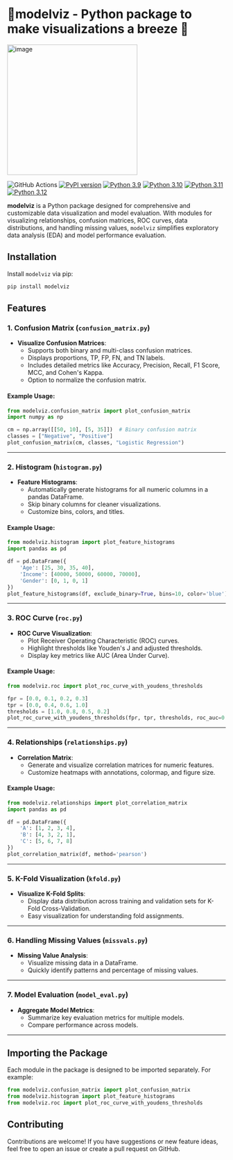 
# 🤖modelviz - Python package to make visualizations a breeze 🤖
<img src="https://github.com/user-attachments/assets/a0e416b5-70db-48cd-af9c-b41dc122e028" alt="image" width="300">

![GitHub Actions](https://github.com/StatsGary/modelviz/actions/workflows/python-package.yml/badge.svg)
[![PyPI version](https://badge.fury.io/py/modelviz.svg)](https://pypi.org/project/modelviz/)
[![Python 3.9](https://img.shields.io/badge/python-3.9-blue.svg)](https://www.python.org/downloads/release/python-390/)
[![Python 3.10](https://img.shields.io/badge/python-3.10-blue.svg)](https://www.python.org/downloads/release/python-3100/)
[![Python 3.11](https://img.shields.io/badge/python-3.11-blue.svg)](https://www.python.org/downloads/release/python-3110/)
[![Python 3.12](https://img.shields.io/badge/python-3.12-blue.svg)](https://www.python.org/downloads/release/python-3120/)




**modelviz** is a Python package designed for comprehensive and customizable data visualization and model evaluation. With modules for visualizing relationships, confusion matrices, ROC curves, data distributions, and handling missing values, `modelviz` simplifies exploratory data analysis (EDA) and model performance evaluation.

## Installation

Install `modelviz` via pip:

```bash
pip install modelviz
```

## Features

### 1. Confusion Matrix (`confusion_matrix.py`)
- **Visualize Confusion Matrices**:
  - Supports both binary and multi-class confusion matrices.
  - Displays proportions, TP, FP, FN, and TN labels.
  - Includes detailed metrics like Accuracy, Precision, Recall, F1 Score, MCC, and Cohen's Kappa.
  - Option to normalize the confusion matrix.

#### Example Usage:
```python
from modelviz.confusion_matrix import plot_confusion_matrix
import numpy as np

cm = np.array([[50, 10], [5, 35]])  # Binary confusion matrix
classes = ["Negative", "Positive"]
plot_confusion_matrix(cm, classes, "Logistic Regression")
```

---

### 2. Histogram (`histogram.py`)
- **Feature Histograms**:
  - Automatically generate histograms for all numeric columns in a pandas DataFrame.
  - Skip binary columns for cleaner visualizations.
  - Customize bins, colors, and titles.

#### Example Usage:
```python
from modelviz.histogram import plot_feature_histograms
import pandas as pd

df = pd.DataFrame({
    'Age': [25, 30, 35, 40],
    'Income': [40000, 50000, 60000, 70000],
    'Gender': [0, 1, 0, 1]
})
plot_feature_histograms(df, exclude_binary=True, bins=10, color='blue')
```

---

### 3. ROC Curve (`roc.py`)
- **ROC Curve Visualization**:
  - Plot Receiver Operating Characteristic (ROC) curves.
  - Highlight thresholds like Youden's J and adjusted thresholds.
  - Display key metrics like AUC (Area Under Curve).

#### Example Usage:
```python
from modelviz.roc import plot_roc_curve_with_youdens_thresholds

fpr = [0.0, 0.1, 0.2, 0.3]
tpr = [0.0, 0.4, 0.6, 1.0]
thresholds = [1.0, 0.8, 0.5, 0.2]
plot_roc_curve_with_youdens_thresholds(fpr, tpr, thresholds, roc_auc=0.85, model_name="My Model")
```

---

### 4. Relationships (`relationships.py`)
- **Correlation Matrix**:
  - Generate and visualize correlation matrices for numeric features.
  - Customize heatmaps with annotations, colormap, and figure size.

#### Example Usage:
```python
from modelviz.relationships import plot_correlation_matrix
import pandas as pd

df = pd.DataFrame({
    'A': [1, 2, 3, 4],
    'B': [4, 3, 2, 1],
    'C': [5, 6, 7, 8]
})
plot_correlation_matrix(df, method='pearson')
```

---

### 5. K-Fold Visualization (`kfold.py`)
- **Visualize K-Fold Splits**:
  - Display data distribution across training and validation sets for K-Fold Cross-Validation.
  - Easy visualization for understanding fold assignments.

---

### 6. Handling Missing Values (`missvals.py`)
- **Missing Value Analysis**:
  - Visualize missing data in a DataFrame.
  - Quickly identify patterns and percentage of missing values.

---

### 7. Model Evaluation (`model_eval.py`)
- **Aggregate Model Metrics**:
  - Summarize key evaluation metrics for multiple models.
  - Compare performance across models.

---

## Importing the Package

Each module in the package is designed to be imported separately. For example:

```python
from modelviz.confusion_matrix import plot_confusion_matrix
from modelviz.histogram import plot_feature_histograms
from modelviz.roc import plot_roc_curve_with_youdens_thresholds
```

## Contributing
Contributions are welcome! If you have suggestions or new feature ideas, feel free to open an issue or create a pull request on GitHub.
